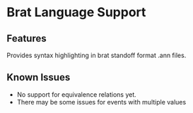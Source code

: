 # Brat Language Support

## Features

Provides syntax highlighting in brat standoff format .ann files.

## Known Issues

* No support for equivalence relations yet.
* There may be some issues for events with multiple values
